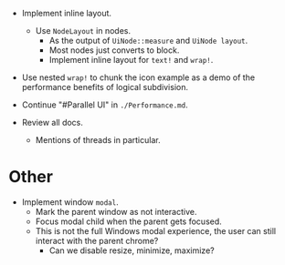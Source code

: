 * Implement inline layout.
    - Use `NodeLayout` in nodes.
        - As the output of `UiNode::measure` and `UiNode layout`.
        - Most nodes just converts to block.
        - Implement inline layout for `text!` and `wrap!`.
* Use nested `wrap!` to chunk the icon example as a demo of the performance benefits of logical subdivision.

* Continue "#Parallel UI" in `./Performance.md`.
* Review all docs.
    - Mentions of threads in particular.

# Other

* Implement window `modal`.
    - Mark the parent window as not interactive.
    - Focus modal child when the parent gets focused.
    - This is not the full Windows modal experience, the user can still interact with the parent chrome?
        - Can we disable resize, minimize, maximize?